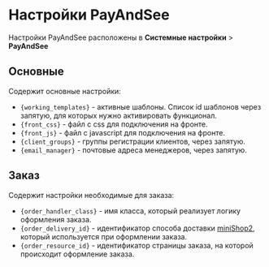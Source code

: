 # Настройки PayAndSee

Настройки PayAndSee расположены в **Системные настройки** > **PayAndSee**

## Основные

Содержит основные настройки:

* `{working_templates}` - активные шаблоны. Список id шаблонов через запятую, для которых нужно активировать функционал.
* `{front_css}` - файл с css для подключения на фронте.
* `{front_js}` - файл с javascript для подключения на фронте.
* `{client_groups}` - группы регистрации клиентов, через запятую.
* `{email_manager}` - почтовые адреса менеджеров, через запятую.

## Заказ

Содержит настройки необходимые для заказа:

* `{order_handler_class}` - имя класса, который реализует логику оформления заказа.
* `{order_delivery_id}` - идентификатор способа доставки [miniShop2][020104], который используется при оформлении заказа.
* `{order_resource_id}` - идентификатор страницы заказа, на которой происходит оформление заказа.

[020104]: /components/minishop2/interface/settings
